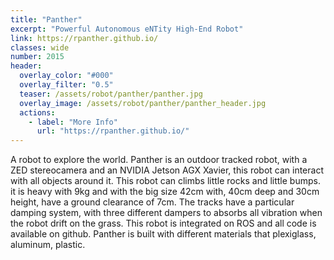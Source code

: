 ```yaml
---
title: "Panther"
excerpt: "Powerful Autonomous eNTity High-End Robot"
link: https://rpanther.github.io/
classes: wide
number: 2015
header:
  overlay_color: "#000"
  overlay_filter: "0.5"
  teaser: /assets/robot/panther/panther.jpg
  overlay_image: /assets/robot/panther/panther_header.jpg
  actions:
    - label: "More Info"
      url: "https://rpanther.github.io/"
---
```


A robot to explore the world.
Panther is an outdoor tracked robot, with a ZED stereocamera and an NVIDIA Jetson AGX Xavier, this robot can interact with all objects around it.
This robot can climbs little rocks and little bumps. it is heavy with 9kg and with the big size 42cm with, 40cm deep and 30cm height, have a ground clearance of 7cm. The tracks have a particular damping system, with three different dampers to absorbs all vibration when the robot drift on the grass. This robot is integrated on ROS and all code is available on github. Panther is built with different materials that plexiglass, aluminum, plastic.